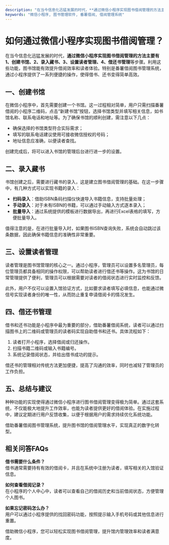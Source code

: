 ```yaml
---
description: "在当今信息化迅猛发展的时代，**通过微信小程序实现图书借阅管理的方法主要有1、创建书馆、2、录入藏书、3、设置读者管理、4、借还书管理**等步骤。利用这些功能，图书馆能有效提升借阅效率和读者体验。特别是番薯借阅图书管理系统，通过小程序提供了一系列便捷的操作，使得借书、还书变得简单高效。"
keywords: "微信小程序, 图书管理软件, 番薯借阅, 借阅管理系统"
---
```

# 如何通过微信小程序实现图书借阅管理？

在当今信息化迅猛发展的时代，**通过微信小程序实现图书借阅管理的方法主要有1、创建书馆、2、录入藏书、3、设置读者管理、4、借还书管理**等步骤。利用这些功能，图书馆能有效提升借阅效率和读者体验。特别是番薯借阅图书管理系统，通过小程序提供了一系列便捷的操作，使得借书、还书变得简单高效。

## 一、创建书馆

在微信小程序中，首先需要创建一个书馆。这一过程相对简单，用户只需扫描番薯借阅的小程序二维码，点击“新建书馆”按钮，选择书馆类型并填写相关信息，如书馆名称、联系电话和地址等。为了确保书馆的顺利创建，需注意以下几点：

- 确保选择的书馆类型符合实际需求；
- 填写的联系电话建议使用可接收微信授权的号码；
- 地址信息应准确，以便读者查找。

创建完成后，将可以进入书馆的管理后台进行进一步的设置。

## 二、录入藏书

书馆创建之后，需要进行藏书的录入，这是建立图书借阅管理的基础。在这一步骤中，有几种方式可以实现书籍的录入：

- **扫码录入**：借助ISBN条码扫描仪快速导入书籍信息，支持批量处理；
- **手动录入**：对于未有ISBN的书籍，可以通过手动输入方式逐本录入；
- **批量导入**：通过系统提供的模板进行数据导出，再进行Excel表格的填写，方便批量导入。

值得注意的是，在进行批量导入时，如果图书ISBN查询失败，系统会自动跳过该条数据，因此确保书籍信息的准确性非常重要。

## 三、设置读者管理

读者管理是图书馆管理的核心之一。通过小程序，管理员可以设置多名管理员，每位管理员都具备相同的操作权限，可以帮助读者进行借还书等操作。这为书馆的日常管理提供了便利，管理员可以根据需要对读者的借阅状态进行实时监控和反馈。

此外，用户不仅可以设置入馆验证方式，比如要求读者填写必填信息，也能通过微信号实现读者身份的唯一性，从而防止重复申请借阅卡的情况发生。

## 四、借还书管理

借书和还书功能是小程序中最为重要的部分，借助番薯借阅系统，读者可以通过扫描图书上的二维码或管理员的读者码实现自助借书和还书。具体流程如下：

1. 读者打开小程序，选择借阅或归还操作。
2. 扫描书籍二维码或输入书籍编号。
3. 系统记录借阅状态，并给出借书成功的提示。

借还书的管理相对传统方法更加便捷，提高了沟通的效率，同时也减轻了管理员的工作负担。

## 五、总结与建议

种种功能的实现使得通过微信小程序进行图书借阅管理变得极为简单。通过这套系统，不仅能极大地提升工作效率，也能为读者提供更好的借阅体验。在实施过程中，建议定期进行用户反馈收集，以便于根据用户的需求持续优化系统功能。

借助番薯借阅图书管理系统，提升图书馆的借阅管理水平，实现真正的数字化转型。

## 相关问答FAQs

**借书需要什么条件？**  
借书通常需要持有有效的借阅卡，并且在系统中注册为读者，填写相关的入馆验证信息。

**如何查看借阅记录？**  
在小程序的个人中心中，读者可以查看自己的借阅历史和当前借阅状态，方便管理个人图书。

**如果忘记密码怎么办？**  
用户可以通过小程序提供的找回密码功能，按照提示输入手机号码或其他信息进行重置。

借助微信小程序，您可以轻松实现图书借阅管理，提升馆内管理效率和读者满意度。

